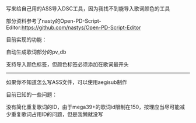 写来给自己用的ASS导入DSC工具，因为我找不到能导入歌词颜色的工具

部分资料参考了nasty的Open-PD-Script-Editor:https://github.com/nastys/Open-PD-Script-Editor

目前实现的功能：

自动生成歌词部分的pv_db

支持导入颜色标签，但颜色标签必须添加在歌词最开头

------------------------------------------

如果你不知道怎么写ASS文件，可以使用aegisub制作

目前已知的一些问题：

没有简化重复歌词的ID，由于mega39+的歌词id限制在150，按理应当尽可能减少重复歌词占用ID的问题，但是我懒就没写

